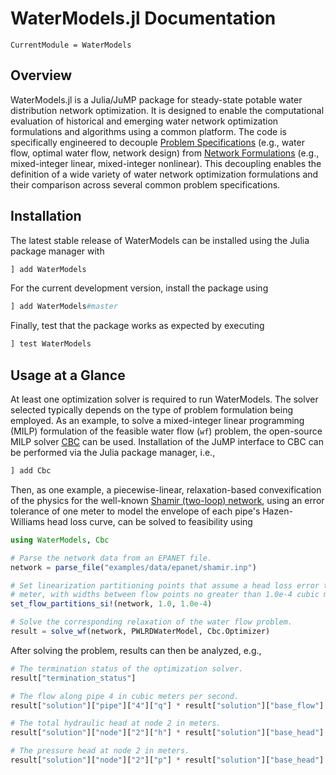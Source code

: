 # WaterModels.jl Documentation

```@meta
CurrentModule = WaterModels
```

## Overview
WaterModels.jl is a Julia/JuMP package for steady-state potable water distribution network optimization.
It is designed to enable the computational evaluation of historical and emerging water network optimization formulations and algorithms using a common platform.
The code is specifically engineered to decouple [Problem Specifications](@ref) (e.g., water flow, optimal water flow, network design) from [Network Formulations](@ref) (e.g., mixed-integer linear, mixed-integer nonlinear).
This decoupling enables the definition of a wide variety of water network optimization formulations and their comparison across several common problem specifications.

## Installation
The latest stable release of WaterModels can be installed using the Julia package manager with
```julia
] add WaterModels
```

For the current development version, install the package using
```julia
] add WaterModels#master
```

Finally, test that the package works as expected by executing
```julia
] test WaterModels
```

## Usage at a Glance
At least one optimization solver is required to run WaterModels.
The solver selected typically depends on the type of problem formulation being employed.
As an example, to solve a mixed-integer linear programming (MILP) formulation of the feasible water flow (`wf`) problem, the open-source MILP solver [CBC](https://github.com/coin-or/Cbc) can be used.
Installation of the JuMP interface to CBC can be performed via the Julia package manager, i.e.,

```julia
] add Cbc
```

Then, as one example, a piecewise-linear, relaxation-based convexification of the physics for the well-known [Shamir (two-loop) network](https://github.com/lanl-ansi/WaterModels.jl/blob/master/examples/data/epanet/shamir.inp), using an error tolerance of one meter to model the envelope of each pipe's Hazen-Williams head loss curve, can be solved to feasibility using

```julia
using WaterModels, Cbc

# Parse the network data from an EPANET file.
network = parse_file("examples/data/epanet/shamir.inp")

# Set linearization partitioning points that assume a head loss error tolerance of one
# meter, with widths between flow points no greater than 1.0e-4 cubic meters per second.
set_flow_partitions_si!(network, 1.0, 1.0e-4)

# Solve the corresponding relaxation of the water flow problem.
result = solve_wf(network, PWLRDWaterModel, Cbc.Optimizer)
```

After solving the problem, results can then be analyzed, e.g.,
```julia
# The termination status of the optimization solver.
result["termination_status"]

# The flow along pipe 4 in cubic meters per second.
result["solution"]["pipe"]["4"]["q"] * result["solution"]["base_flow"]

# The total hydraulic head at node 2 in meters.
result["solution"]["node"]["2"]["h"] * result["solution"]["base_head"]

# The pressure head at node 2 in meters.
result["solution"]["node"]["2"]["p"] * result["solution"]["base_head"]
```